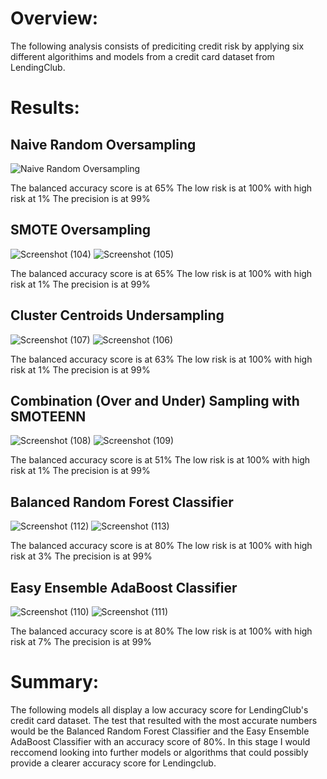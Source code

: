 

# Overview: 

The following analysis consists of prediciting credit risk by applying six different algorithims and models from a credit card dataset from LendingClub. 

# Results:

## Naive Random Oversampling

![Naive Random Oversampling](https://user-images.githubusercontent.com/81484054/129491875-850c2396-7003-43b5-9c00-7adc14d17f23.png)

The balanced accuracy score is at 65%
The low risk is at 100% with high risk at 1%
The precision is at 99%

## SMOTE Oversampling

![Screenshot (104)](https://user-images.githubusercontent.com/81484054/129491908-7c0cdbcb-9806-4fe2-b11b-4abcf36a979d.png)
![Screenshot (105)](https://user-images.githubusercontent.com/81484054/129491912-6a522765-1360-488a-9db9-a3d31511eb94.png)

The balanced accuracy score is at 65%
The low risk is at 100% with high risk at 1%
The precision is at 99%

##  Cluster Centroids Undersampling

![Screenshot (107)](https://user-images.githubusercontent.com/81484054/129492012-8850518f-1566-4d1d-b7f0-7fc2f36adc9a.png)
![Screenshot (106)](https://user-images.githubusercontent.com/81484054/129491986-1a361d08-6717-4202-9e1b-65d4ee0cadc0.png)

The balanced accuracy score is at 63%
The low risk is at 100% with high risk at 1%
The precision is at 99%

##  Combination (Over and Under) Sampling with SMOTEENN

![Screenshot (108)](https://user-images.githubusercontent.com/81484054/129492051-23c76b74-c36e-4d4b-b73c-e21f34a01268.png)
![Screenshot (109)](https://user-images.githubusercontent.com/81484054/129492065-90106117-cadf-4f4a-b008-f2315dd104a6.png)

The balanced accuracy score is at 51%
The low risk is at 100% with high risk at 1%
The precision is at 99%

## Balanced Random Forest Classifier

![Screenshot (112)](https://user-images.githubusercontent.com/81484054/129492331-59f1c4c8-303c-4851-8b7d-9ff66d435d3f.png)
![Screenshot (113)](https://user-images.githubusercontent.com/81484054/129492348-720371ca-5be8-41b2-bbce-6dcc6012703c.png)

The balanced accuracy score is at 80%
The low risk is at 100% with high risk at 3%
The precision is at 99%

## Easy Ensemble AdaBoost Classifier

![Screenshot (110)](https://user-images.githubusercontent.com/81484054/129492204-57533c35-0da3-4e73-a8e1-3ae154d8edcb.png)
![Screenshot (111)](https://user-images.githubusercontent.com/81484054/129492210-cc52390c-6484-4199-bf70-6a9d281682e8.png)

The balanced accuracy score is at 80%
The low risk is at 100% with high risk at 7%
The precision is at 99%

# Summary:

The following models all display a low accuracy score for LendingClub's credit card dataset. The test that resulted with the most accurate numbers would be the Balanced Random Forest Classifier and the Easy Ensemble AdaBoost Classifier with an accuracy score of 80%. In this stage I would reccomend looking into further models or algorithms that could possibly provide a clearer accuracy score for Lendingclub.

